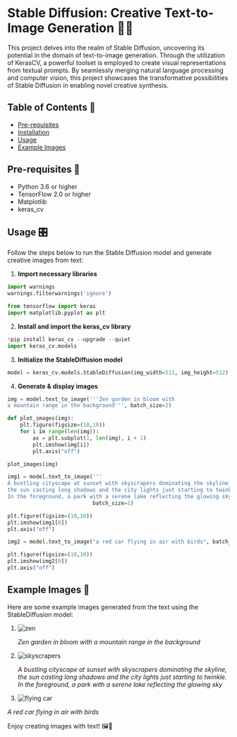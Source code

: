 # Stable Diffusion: Creative Text-to-Image Generation 🎨🔠

This project delves into the realm of Stable Diffusion, uncovering its potential in the domain of text-to-image generation. 
Through the utilization of KerasCV, a powerful toolset is employed to create visual representations from textual prompts. 
By seamlessly merging natural language processing and computer vision, this project showcases the transformative 
possibilities of Stable Diffusion in enabling novel creative synthesis. 

## Table of Contents 📑

- [Pre-requisites](#pre-requisites)
- [Installation](#installation)
- [Usage](#usage)
- [Example Images](#example-images)

## Pre-requisites 🧩

- Python 3.6 or higher
- TensorFlow 2.0 or higher
- Matplotlib
- keras_cv

## Usage 🎛️

Follow the steps below to run the Stable Diffusion model and generate creative images from text:

1. **Import necessary libraries**
```python
import warnings
warnings.filterwarnings('ignore')

from tensorflow import keras
import matplotlib.pyplot as plt
```
2. **Install and import the keras_cv library**
```python
!pip install keras_cv --upgrade --quiet
import keras_cv.models
```
3. **Initialize the StableDiffusion model**
```python
model = keras_cv.models.StableDiffusion(img_width=512, img_height=512)
```
4. **Generate & display images**
```python
img = model.text_to_image('''Zen garden in bloom with
a mountain range in the background''', batch_size=2)

def plot_images(img):
    plt.figure(figsize=(10,10))
    for i in range(len(img)):
        ax = plt.subplot(1, len(img), i + 1)
        plt.imshow(img[i])
        plt.axis("off")

plot_images(img)

img1 = model.text_to_image('''
A bustling cityscape at sunset with skyscrapers dominating the skyline,
the sun casting long shadows and the city lights just starting to twinkle.
In the foreground, a park with a serene lake reflecting the glowing sky''',
                           batch_size=1)

plt.figure(figsize=(10,10))
plt.imshow(img1[0])
plt.axis("off")

img2 = model.text_to_image("a red car flying in air with birds", batch_size=1)

plt.figure(figsize=(10,10))
plt.imshow(img2[0])
plt.axis("off")
```

## Example Images 🌄

Here are some example images generated from the text using the StableDiffusion model:

1. ![zen](https://github.com/Aditya-NeuralNetNinja/Flagship-Projects/assets/108260519/09e86163-35eb-4ced-ac57-b6f0271ea3d4)
   
   _Zen garden in bloom with a mountain range in the background_

2. ![skyscrapers](https://github.com/Aditya-NeuralNetNinja/Flagship-Projects/assets/108260519/0033bb48-3230-45fe-8e8f-8dcdf6b5266c)

   _A bustling cityscape at sunset with skyscrapers dominating the skyline, the sun casting long shadows and the city lights just starting to twinkle. In the foreground, a park with a serene lake reflecting the glowing sky_

3. ![flying car](https://github.com/Aditya-NeuralNetNinja/Flagship-Projects/assets/108260519/fff58441-7962-48b9-a01d-28993e39de39)

  _A red car flying in air with birds_

Enjoy creating images with text! 🖼️🎉
